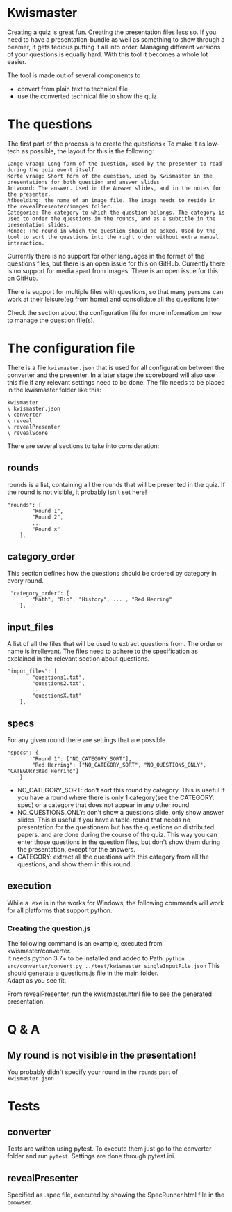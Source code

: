 # Kwismaster
Creating a quiz is great fun. Creating the presentation files less so.
If you need to have a presentation-bundle as well as something to show through a beamer, it gets tedious putting it all into order.
Managing different versions of your questions is equally hard.
With this tool it becomes a whole lot easier.

The tool is made out of several components to 
- convert from plain text to technical file
- use the converted technical file to show the quiz

# The questions
The first part of the process is to create the questions< To make it as low-tech as possible, the layout for this is the following:
```
Lange vraag: Long form of the question, used by the presenter to read during the quiz event itself
Korte vraag: Short form of the question, used by Kwismaster in the presentations for both question and answer slides
Antwoord: The answer. Used in the Answer slides, and in the notes for the presenter.
Afbeelding: the name of an image file. The image needs to reside in the revealPresenter/images folder.
Categorie: The category to which the question belongs. The category is used to order the questions in the rounds, and as a subtitle in the presentation slides.
Ronde: The round in which the question should be asked. Used by the tool to sort the questions into the right order without extra manual interaction.
```

Currently there is no support for other languages in the format of the questions files, but there is an open issue for this on GitHub.
Currently there is no support for media apart from images. There is an open issue for this on GitHub.

There is support for multiple files with questions, so that many persons can work at their leisure(eg from home) and consolidate all the questions later.

Check the section about the configuration file for more information on how to manage the question file(s).

# The configuration file
There is a file `kwismaster.json` that is used for all configuration between the converter and the presenter. In a later stage the scoreboard will also use this file if any relevant settings need to be done.
The file needs to be placed in the kwismaster folder like this:
```
kwismaster
\ kwismaster.json
\ converter
\ reveal
\ revealPresenter
\ revealScore
```

There are several sections to take into consideration:
## rounds
rounds is a list, containing all the rounds that will be presented in the quiz. If the round is not visible, it probably isn't set here!
```
"rounds": [
        "Round 1",
        "Round 2",
		...
        "Round x"
    ],
```
## category_order
This section defines how the questions should be ordered by category in every round.
```
 "category_order": [
        "Math", "Bio", "History", ... , "Red Herring"
    ],
```
## input_files
A list of all the files that will be used to extract questions from. The order or name is irrellevant.
The files need to adhere to the specification as explained in the relevant section about questions.
```
"input_files": [
        "questions1.txt",
        "questions2.txt",
        ...
        "questionsX.txt"
    ],
```
## specs
For any given round there are settings that are possible
```
"specs": {
        "Round 1": ["NO_CATEGORY_SORT"],
        "Red Herring": ["NO_CATEGORY_SORT", "NO_QUESTIONS_ONLY", "CATEGORY:Red Herring"]
    }
```
 - NO_CATEGORY_SORT: don't sort this round by category. This is useful if you have a round where there is only 1 category(see the CATEGORY: spec) or a category that does not appear in any other round.
 - NO_QUESTIONS_ONLY: don't show a questions slide, only show answer slides. This is useful if you have a table-round that needs no presentation for the questionsm but has the questions on distributed papers. and are done during the course of the quiz. This way you can enter those questions in the question files, but don't show them during the presentation, except for the answers.
 - CATEGORY: extract all the questions with this category from all the questions, and show them in this round.

## execution
While a .exe is in the works for Windows, the following commands will work for all platforms that support python.
### Creating the question.js
The following command is an example, executed from kwismaster/converter.  
It needs python 3.7+ to be installed and added to Path.
```python src/converter/convert.py ../test/kwismaster_singleInputFile.json```
This should generate a questions.js file in the main folder.  
Adapt as you see fit.

From revealPresenter, run the kwismaster.html file to see the generated presentation.
# Q & A
## My round is not visible in the presentation!
You probably didn't specify your round in the `rounds` part of `kwismaster.json`

# Tests
## converter
Tests are written using pytest. To execute them just go to the converter folder and run `pytest`. Settings are done through pytest.ini.

## revealPresenter
Specified as .spec file, executed by showing the SpecRunner.html file in the browser.
